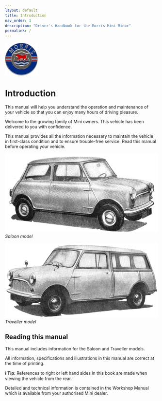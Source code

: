 ```yaml
---
layout: default
title: Introduction
nav_order: 1
description: "Driver's Handbook for the Morris Mini Minor"
permalink: /
---
```


![Morris Badge](/assets/images/Morris_badge.png)

# Introduction

This manual will help you understand the operation and maintenance of your vehicle so that you can enjoy many hours of driving pleasure.

Welcome to the growing family of Mini owners. This vehicle has been delivered to you with confidence.

This manual provides all the information necessary to maintain the vehicle in first-class condition and to ensure trouble-free service.
Read this manual before operating your vehicle.

![Saloon model](/assets/images/Saloon.png)  
*Saloon model*

![Traveller model](/assets/images/Traveller.png)  
*Traveller model*

## Reading this manual

This manual includes information for the Saloon and Traveller models.

All information, specifications and illustrations in this manual are correct at the time of printing.

**ℹ️ Tip:** References to right or left hand sides in this book are made when viewing the vehicle from the rear.

Detailed and technical information is contained in the Workshop Manual which is available from your authorised
Mini dealer.